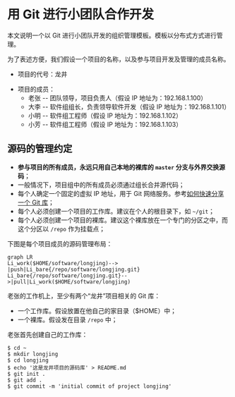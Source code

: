 # 用 Git 进行小团队合作开发
本文说明一个以 Git 进行小团队开发的组织管理模板。模板以分布式方式进行管理。

为了表述方便，我们假设一个项目的名称，以及参与项目开发及管理的成员名称。

- 项目的代号：龙井

* 项目的成员：
  * 老张 -- 团队领导，项目负责人（假设 IP 地址为：192.168.1.100）
  * 大李 -- 软件组组长，负责领导软件开发（假设 IP 地址为：192.168.1.101）
  * 小明 -- 软件组工程师（假设 IP 地址为：192.168.1.102）
  * 小芳 -- 软件组工程师（假设 IP 地址为：192.168.1.103）

## 源码的管理约定

- **参与项目的所有成员，永远只用自己本地的裸库的 `master` 分支与外界交换源码**；
- 一般情况下，项目组中的所有成员必须通过组长合并源代码；
- 每个人确定一个固定的虚拟 IP 地址，用于 Git 网络服务。参考[如何快速分享一个 Git 库](./quickly_sharing_a_git_repo.md)；
- 每个人必须创建一个项目的工作库。建议在个人的根目录下，如 `~/git`；
- 每个人必须创建一个项目的裸库。建议这个裸库放在一个专门的分区之中，而这个分区以 `/repo` 作为挂载点；

下图是每个项目成员的源码管理布局：

```mermaid
graph LR
Li_work($HOME/software/longjing)--> |push|Li_bare{/repo/software/longjing.git}
Li_bare{/repo/software/longjing.git}-->|pull|Li_work($HOME/software/longjing)
```

老张的工作机上，至少有两个“龙井”项目相关的 Git 库：

* 一个工作库。假设放置在他自己的家目录（$HOME）中；
* 一个裸库。假设发在目录 `/repo` 中；

老张首先创建自己的工作库：

``` shell
$ cd ~
$ mkdir longjing
$ cd longjing
$ echo '这是龙井项目的源码库' > README.md
$ git init .
$ git add .
$ git commit -m 'initial commit of project longjing'
```

